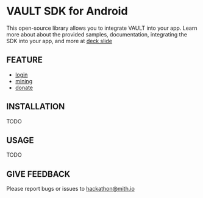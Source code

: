 VAULT SDK for Android
========================

This open-source library allows you to integrate VAULT into your app.
Learn more about about the provided samples, documentation, integrating the SDK into your app, and more at [deck slide](https://drive.google.com/file/d/1wjHUySvL6YMUFf3HkHrWVASJEipdooOo/view?usp=sharing)

FEATURE
--------
* [login](https://documenter.getpostman.com/view/4856913/RztrHRU9#3563f4ea-88bc-403d-8071-d3d3767bd01d)
* [mining](https://documenter.getpostman.com/view/4856913/RztrHRU9#0cbb0a41-2cfc-4d3a-b541-4cfbbf807843)
* [donate](https://documenter.getpostman.com/view/4856913/RztrHRU9#608ccdd4-6a95-41f0-b247-ffae9a976feb)

INSTALLATION
------------
TODO

USAGE
------------
TODO


GIVE FEEDBACK
-------------
Please report bugs or issues to [hackathon@mith.io](hackathon@mith.io)
